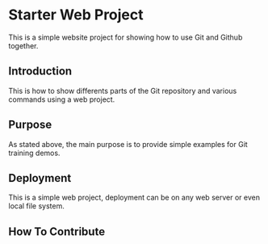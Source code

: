 
# Starter Web Project

This is a simple website project for showing how to use Git and Github together. 

## Introduction 

This is how to show differents parts of the Git repository and various commands using a web project. 

## Purpose

As stated above, the main purpose is to provide simple examples for Git training demos.

## Deployment 

This is a simple web project, deployment can be on any web server or even local file system. 
## How To Contribute